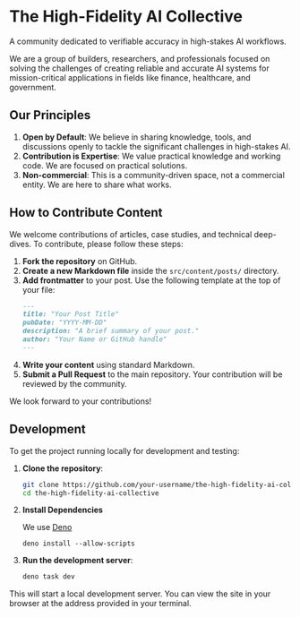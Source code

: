 # The High-Fidelity AI Collective

A community dedicated to verifiable accuracy in high-stakes AI workflows.

We are a group of builders, researchers, and professionals focused on solving the challenges of creating reliable and accurate AI systems for mission-critical applications in fields like finance, healthcare, and government.

## Our Principles

1.  **Open by Default**: We believe in sharing knowledge, tools, and discussions openly to tackle the significant challenges in high-stakes AI.
2.  **Contribution is Expertise**: We value practical knowledge and working code. We are focused on practical solutions.
3.  **Non-commercial**: This is a community-driven space, not a commercial entity. We are here to share what works.

## How to Contribute Content

We welcome contributions of articles, case studies, and technical deep-dives. To contribute, please follow these steps:

1.  **Fork the repository** on GitHub.
2.  **Create a new Markdown file** inside the `src/content/posts/` directory.
3.  **Add frontmatter** to your post. Use the following template at the top of your file:
    ```markdown
    ---
    title: "Your Post Title"
    pubDate: "YYYY-MM-DD"
    description: "A brief summary of your post."
    author: "Your Name or GitHub handle"
    ---
    ```
4.  **Write your content** using standard Markdown.
5.  **Submit a Pull Request** to the main repository. Your contribution will be reviewed by the community.

We look forward to your contributions!

## Development

To get the project running locally for development and testing:

1.  **Clone the repository**:
    ```bash
    git clone https://github.com/your-username/the-high-fidelity-ai-collective.git
    cd the-high-fidelity-ai-collective
    ```

2. **Install Dependencies**

    We use [Deno](https://deno.com/)

    ```
    deno install --allow-scripts
    ```


2.  **Run the development server**:

    ```bash
    deno task dev
    ```

This will start a local development server. You can view the site in your browser at the address provided in your terminal.
